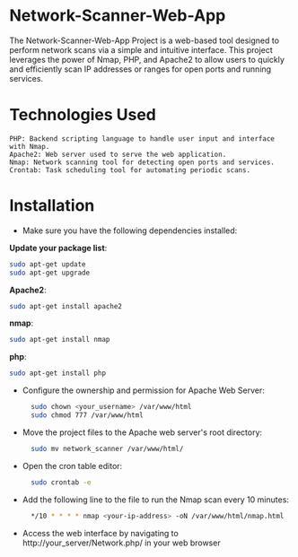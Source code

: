 # Network-Scanner-Web-App

The Network-Scanner-Web-App Project is a web-based tool designed to perform network scans via a simple and intuitive interface. This project leverages the power of Nmap, PHP, and Apache2 to allow users to quickly and efficiently scan IP addresses or ranges for open ports and running services.

# Technologies Used

    PHP: Backend scripting language to handle user input and interface with Nmap.
    Apache2: Web server used to serve the web application.
    Nmap: Network scanning tool for detecting open ports and services.
    Crontab: Task scheduling tool for automating periodic scans.

# Installation

   - Make sure you have the following dependencies installed:
     
**Update your package list**:
  ```bash
  sudo apt-get update
  sudo apt-get upgrade
  ```
**Apache2**:
  ```bash
  sudo apt-get install apache2
  ```
**nmap**:
  ```bash
  sudo apt-get install nmap
  ```
 **php**:
  ```bash
 sudo apt-get install php
  ```
- Configure the ownership and permission for Apache Web Server: 
     
  ```bash
    sudo chown <your_username> /var/www/html
    sudo chmod 777 /var/www/html
  ```
- Move the project files to the Apache web server's root directory: 
     
  ```bash
    sudo mv network_scanner /var/www/html/
  ```
- Open the cron table editor: 
     
  ```bash
    sudo crontab -e
  ```
- Add the following line to the file to run the Nmap scan every 10 minutes: 
     
  ```bash
    */10 * * * * nmap <your-ip-address> -oN /var/www/html/nmap.html
  ```
- Access the web interface by navigating to http://your_server/Network.php/ in your web browser
     
  
